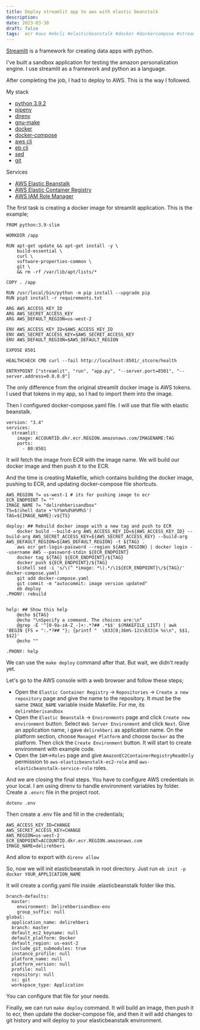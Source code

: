 ```yaml
---
title: Deploy streamlit app to aws with elastic beanstalk
description:
date: 2023-03-30 
draft: false
tags:  ecr #aws #ebcli #elasticbeanstalk #docker #dockercompose #streamlit #tutorial
---
```



[Streamlit](https://streamlit.io/) is a framework for creating data apps with python.

I've built a sandbox application for testing the amazon personalization engine. I use streamlit as a framework and python as a language. 

After completing the job, I had to deploy to AWS. This is the way I followed. 
<!--more-->
My stack
- [python 3.9.2](https://www.python.org/)
- [pipenv](https://pipenv.pypa.io/en/latest/)
- [direnv](https://direnv.net/)
- [gnu-make](https://www.gnu.org/software/make/)
- [docker](https://www.docker.com/)
- [docker-compose](https://docs.docker.com/compose/)
- [aws cli](https://aws.amazon.com/cli/)
- [eb cli](https://docs.aws.amazon.com/elasticbeanstalk/latest/dg/eb-cli3.html)
- [sed](https://www.gnu.org/software/sed/manual/sed.html)
- [git](https://git-scm.com/)

Services
- [AWS Elastic Beanstalk](https://aws.amazon.com/elasticbeanstalk/)
- [AWS Elastic Container Registry](https://aws.amazon.com/ecr/)
- [AWS IAM Role Manager](https://aws.amazon.com/iam/)
 
The first task is creating a docker image for streamlit application. This is the example;

```
FROM python:3.9-slim

WORKDIR /app

RUN apt-get update && apt-get install -y \
    build-essential \
    curl \
    software-properties-common \
    git \
    && rm -rf /var/lib/apt/lists/*

COPY . /app

RUN /usr/local/bin/python -m pip install --upgrade pip
RUN pip3 install -r requirements.txt

ARG AWS_ACCESS_KEY_ID
ARG AWS_SECRET_ACCESS_KEY
ARG AWS_DEFAULT_REGION=us-west-2

ENV AWS_ACCESS_KEY_ID=$AWS_ACCESS_KEY_ID
ENV AWS_SECRET_ACCESS_KEY=$AWS_SECRET_ACCESS_KEY
ENV AWS_DEFAULT_REGION=$AWS_DEFAULT_REGION

EXPOSE 8501

HEALTHCHECK CMD curl --fail http://localhost:8501/_stcore/health

ENTRYPOINT ["streamlit", "run", "app.py", "--server.port=8501", "--server.address=0.0.0.0"]
```

The only difference from the original streamlit docker image is AWS tokens. I used that tokens in my app, so I had to import them into the image. 

Then I configured docker-compose.yaml file. I will use that file with elastic beanstalk. 

```
version: "3.4"
services:
  streamlit:
    image: ACCOUNTID.dkr.ecr.REGION.amazonaws.com/IMAGENAME:TAG
    ports:
      - 80:8501
```

It will fetch the image from ECR with the image name. We will build our docker image and then push it to the ECR. 

And the time is creating Makefile, which contains building the docker image, pushing to ECR, and updating docker-compose file shortcuts.

```
AWS_REGION ?= us-west-1 # its for pushing image to ecr
ECR_ENDPOINT ?= ""
IMAGE_NAME ?= "delirehberisandbox"
TS=$(shell date +'%Y%m%d%H%M%S')
TAG=${IMAGE_NAME}:v${TS}

deploy: ## Rebuild docker image with a new tag and push to ECR
	docker build --build-arg AWS_ACCESS_KEY_ID=${AWS_ACCESS_KEY_ID} --build-arg AWS_SECRET_ACCESS_KEY=${AWS_SECRET_ACCESS_KEY} --build-arg AWS_DEFAULT_REGION=${AWS_DEFAULT_REGION} -t ${TAG} .
	aws ecr get-login-password --region ${AWS_REGION} | docker login --username AWS --password-stdin ${ECR_ENDPOINT}
	docker tag ${TAG} ${ECR_ENDPOINT}/${TAG}
	docker push ${ECR_ENDPOINT}/${TAG}
	$(shell sed -i 's/\(^ *image: *\).*/\1${ECR_ENDPOINT}\/${TAG}/' docker-compose.yaml)
	git add docker-compose.yaml
	git commit -m "autocommit: image version updated"
	eb deploy
.PHONY: rebuild


help: ## Show this help
	@echo ${TAG}
	@echo "\nSpecify a command. The choices are:\n"
	@grep -E '^[0-9a-zA-Z_-]+:.*?## .*$$' $(MAKEFILE_LIST) | awk 'BEGIN {FS = ":.*?## "}; {printf "  \033[0;36m%-12s\033[m %s\n", $$1, $$2}'
	@echo ""

.PHONY: help
```

We can use the `make deploy` command after that. But wait, we didn't ready yet. 

Let's go to the AWS console with a web browser and follow these steps;

- Open the `Elastic Container Registry` -> `Repositories` -> `Create a new repository` page and give the name to the repository. It must be the same `IMAGE_NAME` variable inside Makefile. For me, its `delirehberisandbox` 
- Open the `Elastic Beanstalk` -> `Environments` page and click `Create new environment` button. Select `Web Server Environment` and click `Next`. Give an application name, i gave `delirehberi` as application name. On the platform section, choose `Managed Platform` and choose `Docker` as the platform. Then click the `Create Environment` button. It will start to create environment with example code. 
- Open the `IAM`->`Roles` page and give `AmazonEC2ContainerRegistryReadOnly` permission to `aws-elasticbeanstalk-ec2-role` and `aws-elasticbeanstalk-service-role` roles. 

And we are closing the final steps. You have to configure AWS credentials in your local. I am using direnv to handle environment variables by folder. Create a `.envrc` file in the project root. 

```
dotenv .env
```

Then create a .env file and fill in the credentials;

```
AWS_ACCESS_KEY_ID=CHANGE
AWS_SECRET_ACCESS_KEY=CHANGE
AWS_REGION=us-west-2
ECR_ENDPOINT=ACCOUNTID.dkr.ecr.REGION.amazonaws.com
IMAGE_NAME=delirehberi
```

And allow to export with `direnv allow` 

So, now we will init elasticbeanstalk in root directory. Just run `eb init -p docker YOUR_APPLICATION_NAME` 

It will create a config.yaml file inside .elasticbeanstalk folder like this. 

```
branch-defaults:
  master:
    environment: Delirehberisandbox-env
    group_suffix: null
global:
  application_name: delirehberi
  branch: master
  default_ec2_keyname: null
  default_platform: Docker
  default_region: us-east-2
  include_git_submodules: true
  instance_profile: null
  platform_name: null
  platform_version: null
  profile: null
  repository: null
  sc: git
  workspace_type: Application
```
You can configure that file for your needs. 

Finally, we can run `make deploy` command. It will build an image, then push it to ecr, then update the docker-compose file, and then it will add changes to git history and will deploy to your elasticbeanstalk environment. 

